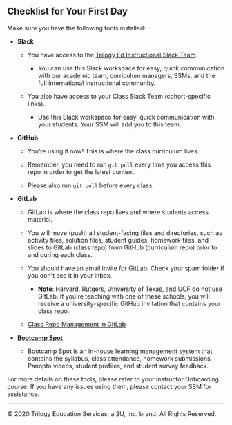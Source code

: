 
## Checklist for Your First Day

Make sure you have the following tools installed:

* **Slack**
    * You have access to the [Trilogy Ed Instructional Slack Team](https://app.slack.com/client/T0K6RN1FF/C0K6W8DCG). 
        * You can use this Slack workspace for easy, quick communication with our academic team, curriculum managers, SSMs, and the full international instructional community. 

    * You also have access to your Class Slack Team (cohort-specific links). 
        * Use this Slack workspace for easy, quick communication with your students. Your SSM will add you to this team. 


* **GitHub**
    * You’re using it now! This is where the class curriculum lives. 

    * Remember, you need to run `git pull` every time you access this repo in order to get the latest content.

    * Please also run `git pull` before every class.

* **GitLab**
    * GitLab is where the class repo lives and where students access material. 

    * You will move (push) all student-facing files and directories, such as activity files, solution files, student guides, homework files, and slides to GitLab (class repo) from GitHub (curriculum repo) prior to and during each class.

    * You should have an email invite for GitLab. Check your spam folder if you don't see it in your inbox.
        * **Note**: Harvard, Rutgers, University of Texas, and UCF do not use GitLab. If you're teaching with one of these schools, you will receive a university-specific GitHub invitation that contains your class repo. 

    * [Class Repo Management in GitLab](https://drive.google.com/file/d/1AKhj9wfXZKT835EOESOe6XyYUvfmGWhG/view)

* [**Bootcamp Spot**](https://www.bootcampspot.com/login)
    - Bootcamp Spot is an in-house learning management system that contains the syllabus, class attendance, homework submissions,  Panopto videos, student profiles, and student survey feedback. 

For more details on these tools, please refer to your Instructor Onboarding course. If you have any issues using them, please contact your SSM for assistance.




---
© 2020 Trilogy Education Services, a 2U, Inc. brand. All Rights Reserved.
